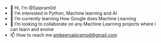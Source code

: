 - 👋 Hi, I’m @Saipram0d
- 👀 I’m interested in Python, Machine learning and AI
- 🌱 I’m currently learning How Google does Machine Learning 
- 💞️ I’m looking to collaborate on any Machine Learning projects where i can learn and evolve 
- 📫 How to reach me ambeersaipramod@gmail.com

<!---
Saipram0d/Saipram0d is a ✨ special ✨ repository because its `README.md` (this file) appears on your GitHub profile.
You can click the Preview link to take a look at your changes.
--->
